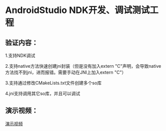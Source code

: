 # AndroidStudio NDK开发、调试测试工程

## 验证内容：
1.支持NDK调试

2.支持native方法快速创建jni封装（但是没有加入extern "C"声明，会导致native方法找不到jni，进而报错。需要手动在JNI上加入extern "C"）

3.支持通过修改CMakeLists.txt文件创建多个so库

4.jni支持调用其它so库，并且可以调试

## 演示视频：
[演示视频](http://v.youku.com/v_show/id_XMjc5OTM0NTA3Mg==.html?spm=a2h3j.8428770.3416059.1)
